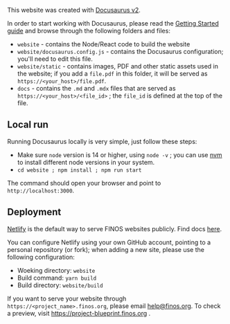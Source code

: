 This website was created with [Docusaurus v2](https://v2.docusaurus.io/).

In order to start working with Docusaurus, please read the
[Getting Started guide](https://docusaurus.io/docs/configuration) and browse
through the following folders and files:

- `website` - contains the Node/React code to build the website
- `website/docusaurus.config.js` - contains the Docusaurus configuration; you'll
  need to edit this file.
- `website/static` - contains images, PDF and other static assets used in the
  website; if you add a `file.pdf` in this folder, it will be served as
  `https://<your_host>/file.pdf`.
- `docs` - contains the `.md` and `.mdx` files that are served as
  `https://<your_host>/<file_id>` ; the `file_id` is defined at the top of the
  file.

## Local run

Running Docusaurus locally is very simple, just follow these steps:

- Make sure `node` version is 14 or higher, using `node -v` ; you can use
  [nvm](https://github.com/nvm-sh/nvm) to install different node versions in
  your system.
- `cd website ; npm install ; npm run start`

The command should open your browser and point to `http://localhost:3000`.

## Deployment

[Netlify](https://www.netlify.com/) is the default way to serve FINOS websites
publicly. Find docs [here](https://docs.netlify.com/configure-builds/get-started/).

You can configure Netlify using your own GitHub account, pointing to a personal
repository (or fork); when adding a new site, please use the following
configuration:

- Woeking directory: `website`
- Build command: `yarn build`
- Build directory: `website/build`

If you want to serve your website through `https://<project_name>.finos.org`,
please email [help@finos.org](mailto:help@finos.org). To check a preview, visit
https://project-blueprint.finos.org .
